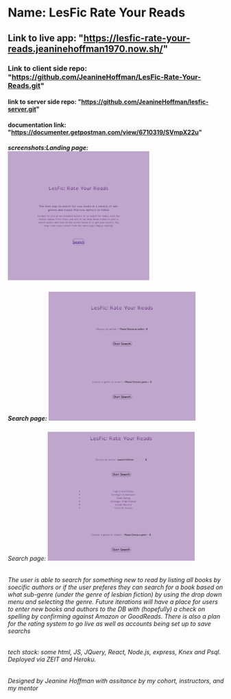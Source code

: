# Name: LesFic Rate Your Reads

## Link to live app: "https://lesfic-rate-your-reads.jeaninehoffman1970.now.sh/"

### Link to client side repo: "https://github.com/JeanineHoffman/LesFic-Rate-Your-Reads.git"

#### link to  server side repo: "https://github.com/JeanineHoffman/lesfic-server.git"

#### documentation link: "https://documenter.getpostman.com/view/6710319/SVmpX22u"

##### screenshots:Landing page: <img src="./src/img/landingPage.png" alt="landingpage screenshot" height="300px" /> 

##### Search page: <img src="./src/img/searchpageB4.png" alt="search screenshot before a search happens" height="300px"/> 

###### Search page: <img src="./src/img/searchResults.png" alt="search results screen shop for a selected author and her books listed" height="300px"/> 

###### <p>The user is able to search for something new to read by listing all books by soecific authors or if the user preferes they can search for a book based on what sub-genre (under the genre of lesbian fiction) by using the drop down menu and selecting the genre. Future iterations will have a place for users to enter new books and authors to the DB with (hopefully) a check on spelling by confirming against Amazon or GoodReads. There is also a plan for the rating system to go live as well as accounts being set up to save searchs</p>

###### tech stack: some html, JS, JQuery, React, Node.js, express, Knex and Psql. Deployed via ZEIT and Heroku.

###### Designed by Jeanine Hoffman with assitance by my cohort, instructors, and my mentor